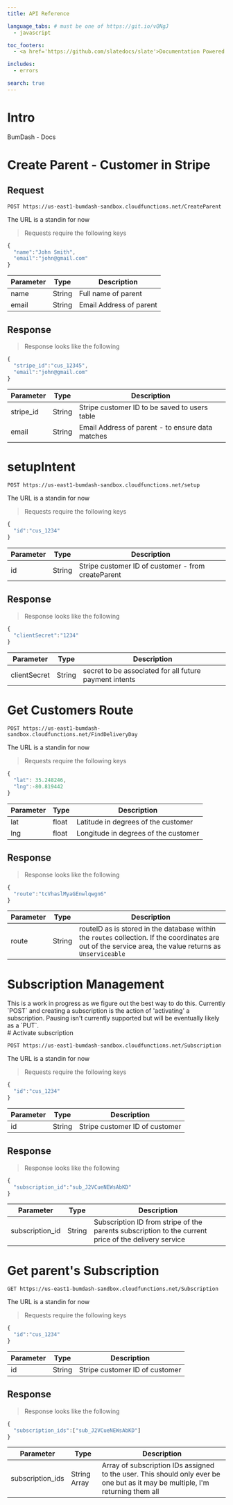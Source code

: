 ```yaml
---
title: API Reference

language_tabs: # must be one of https://git.io/vQNgJ
  - javascript

toc_footers:
  - <a href='https://github.com/slatedocs/slate'>Documentation Powered by Slate</a>

includes:
  - errors

search: true
---
```

# Intro
BumDash - Docs

# Create Parent - Customer in Stripe

## Request
`POST https://us-east1-bumdash-sandbox.cloudfunctions.net/CreateParent` 

<aside class="notice">
The URL is a standin for now
</aside>

>Requests require the following keys

```javascript
{
  "name":"John Smith",
  "email":"john@gmail.com"
}
```

| Parameter | Type   | Description             |
| --------- | ------ | ----------------------- |
| name      | String | Full name of parent     |
| email     | String | Email Address of parent |


## Response 

>Response looks like the following

```javascript
{
  "stripe_id":"cus_12345",
  "email":"john@gmail.com"
}
```

| Parameter | Type   | Description                                      |
| --------- | ------ | ------------------------------------------------ |
| stripe_id | String | Stripe customer ID to be saved to users table    |
| email     | String | Email Address of parent - to ensure data matches |


# setupIntent

`POST https://us-east1-bumdash-sandbox.cloudfunctions.net/setup` 

<aside class="notice">
The URL is a standin for now
</aside>

>Requests require the following keys

```javascript
{
  "id":"cus_1234"
}
```

| Parameter | Type   | Description                                        |
| --------- | ------ | -------------------------------------------------- |
| id        | String | Stripe customer ID of customer - from createParent |



## Response 

>Response looks like the following

```javascript
{
  "clientSecret":"1234"
}
```

| Parameter    | Type   | Description                                            |
| ------------ | ------ | ------------------------------------------------------ |
| clientSecret | String | secret to be associated for all future payment intents |

# Get Customers Route

`POST https://us-east1-bumdash-sandbox.cloudfunctions.net/FindDeliveryDay` 

<aside class="notice">
The URL is a standin for now
</aside>

>Requests require the following keys

```javascript
{
  "lat": 35.248246, 
  "lng":-80.819442
}
```

| Parameter | Type  | Description                          |
| --------- | ----- | ------------------------------------ |
| lat       | float | Latitude in degrees of the customer  |
| lng       | float | Longitude in degrees of the customer |



## Response 

>Response looks like the following

```javascript
{
  "route":"tcVhaslMyaGEnwlqwgn6"
}
```

| Parameter | Type   | Description                                                                                                                                               |
| --------- | ------ | --------------------------------------------------------------------------------------------------------------------------------------------------------- |
| route     | String | routeID as is stored in the database within the `routes` collection. If the coordinates are out of the service area, the value returns as `Unserviceable` |

# Subscription Management
<aside class="notice">
    This is a work in progress as we figure out the best way to do this. Currently `POST` and creating a subscription is the action of 'activating' a subscription. Pausing isn't currently supported but will be eventually likely as a `PUT`.
</aside>
# Activate subscription

`POST https://us-east1-bumdash-sandbox.cloudfunctions.net/Subscription`

<aside class="notice">
The URL is a standin for now
</aside>

>Requests require the following keys

```javascript
{
  "id":"cus_1234"
}
```

| Parameter | Type   | Description                                        |
| --------- | ------ | -------------------------------------------------- |
| id        | String | Stripe customer ID of customer | 


## Response 

>Response looks like the following

```javascript
{
  "subscription_id":"sub_J2VCueNEWsAbKD"
}
```

| Parameter | Type   | Description                                                                                                                                               |
| --------- | ------ | --------------------------------------------------------------------------------------------------------------------------------------------------------- |
| subscription_id     | String | Subscription ID from stripe of the parents subscription to the current price of the delivery service |

# Get parent's Subscription

`GET https://us-east1-bumdash-sandbox.cloudfunctions.net/Subscription`

<aside class="notice">
The URL is a standin for now
</aside>

>Requests require the following keys

```javascript
{
  "id":"cus_1234"
}
```

| Parameter | Type   | Description                                        |
| --------- | ------ | -------------------------------------------------- |
| id        | String | Stripe customer ID of customer | 


## Response 

>Response looks like the following

```javascript
{
  "subscription_ids":["sub_J2VCueNEWsAbKD"]
}
```

| Parameter | Type   | Description                                                                                                                                               |
| --------- | ------ | --------------------------------------------------------------------------------------------------------------------------------------------------------- |
| subscription_ids     | String Array | Array of subscription IDs assigned to the user. This should only ever be one but as it may be multiple, I'm returning them all |